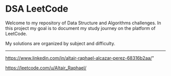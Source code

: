# DSA LeetCode 
 
Welcome to my repository of Data Structure and Algorithms challenges. In this project my goal is to document my study journey on the platform of LeetCode.

My solutions are organized by subject and difficulty.

---

https://www.linkedin.com/in/altair-raphael-alcazar-perez-68316b2aa/"
  
https://leetcode.com/u/Altair_Raphael/
   